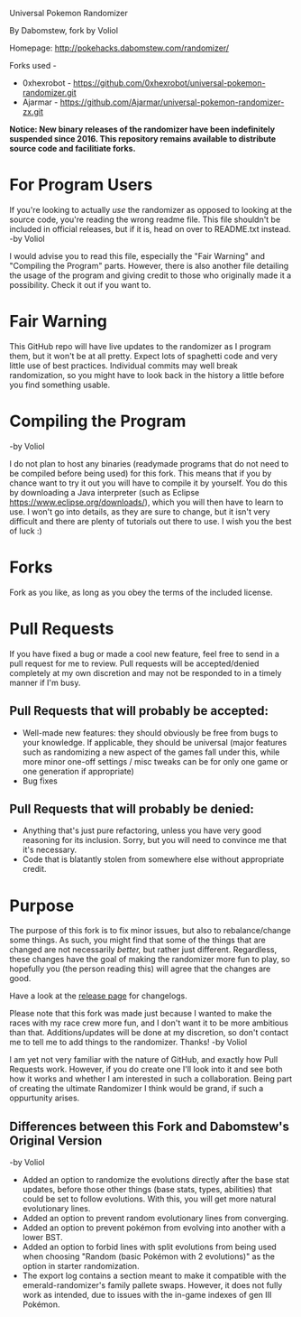 Universal Pokemon Randomizer

By Dabomstew, fork by Voliol

Homepage: http://pokehacks.dabomstew.com/randomizer/

Forks used -
* 0xhexrobot - https://github.com/0xhexrobot/universal-pokemon-randomizer.git
* Ajarmar - https://github.com/Ajarmar/universal-pokemon-randomizer-zx.git

**Notice: New binary releases of the randomizer have been indefinitely suspended since 2016. This repository remains available to distribute source code and facilitiate forks.**

# For Program Users
If you're looking to actually *use* the randomizer as opposed to looking at the 
source code, you're reading the wrong readme file. This file shouldn't be 
included in official releases, but if it is, head on over to README.txt instead.
-by Voliol

I would advise you to read this file, especially the "Fair Warning" and 
"Compiling the Program" parts. However, there is also another file detailing the
usage of the program and giving credit to those who originally made it a possibility.
Check it out if you want to.

# Fair Warning
This GitHub repo will have live updates to the randomizer as I program them, but
it won't be at all pretty. Expect lots of spaghetti code and very little use of
best practices. Individual commits may well break randomization, so you might have
to look back in the history a little before you find something usable.

# Compiling the Program
-by Voliol

I do not plan to host any binaries (readymade programs that do not need to be 
compiled before being used) for this fork. This means that if you by chance want 
to try it out you will have to compile it by yourself. You do this by downloading 
a Java interpreter (such as Eclipse https://www.eclipse.org/downloads/),
which you will then have to learn to use. I won't go into details, as they
are sure to change, but it isn't very difficult and there are plenty of
tutorials out there to use. I wish you the best of luck :)

# Forks
Fork as you like, as long as you obey the terms of the included license.

# Pull Requests
If you have fixed a bug or made a cool new feature, feel free to send in a pull
request for me to review. Pull requests will be accepted/denied completely at my
own discretion and may not be responded to in a timely manner if I'm busy.

## Pull Requests that will probably be accepted:
* Well-made new features: they should obviously be free from bugs to your knowledge.
If applicable, they should be universal (major features such as randomizing a new
aspect of the games fall under this, while more minor one-off settings / misc
tweaks can be for only one game or one generation if appropriate)
* Bug fixes

## Pull Requests that will probably be denied:
* Anything that's just pure refactoring, unless you have very good reasoning
for its inclusion. Sorry, but you will need to convince me that it's necessary.
* Code that is blatantly stolen from somewhere else without appropriate credit.


# Purpose
The purpose of this fork is to fix minor issues, but also to rebalance/change some things. As such, you might find that some of the things that are changed are not necessarily _better,_ but rather just different. Regardless, these changes have the goal of making the randomizer more fun to play, so hopefully you (the person reading this) will agree that the changes are good.

Have a look at the [release page](https://github.com/Ajarmar/universal-pokemon-randomizer-zx/releases) for changelogs.

Please note that this fork was made just because I wanted to make the races with my race crew more fun, and I don't want it to be more ambitious than that. Additions/updates will be done at my discretion, so don't contact me to tell me to add things to the randomizer. Thanks!
-by Voliol

I am yet not very familiar with the nature of GitHub, and exactly how 
Pull Requests work. However, if you do create one I'll look into it and see both
how it works and whether I am interested in such a collaboration. Being part of 
creating the ultimate Randomizer I think would be grand, if such a oppurtunity
arises.

## Differences between this Fork and Dabomstew's Original Version
-by Voliol
 - Added an option to randomize the evolutions directly after the base stat updates, before those other things (base stats, types, abilities) that could be set to follow evolutions. With this, you will get more natural evolutionary lines. 
 - Added an option to prevent random evolutionary lines from converging.
 - Added an option to prevent pokémon from evolving into another with a lower BST.
 - Added an option to forbid lines with split evolutions from being used when choosing "Random (basic Pokémon with 2 evolutions)" as the option in starter randomization.
 - The export log contains a section meant to make it compatible with the 
  emerald-randomizer's family pallete swaps. However, it does not fully work 
  as intended, due to issues with the in-game indexes of gen III Pokémon.
